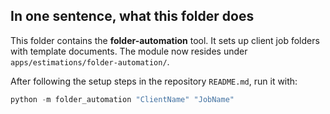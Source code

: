 ## In one sentence, what this folder does
This folder contains the **folder-automation** tool. It sets up client job folders with template documents.
The module now resides under `apps/estimations/folder-automation/`.

After following the setup steps in the repository `README.md`, run it with:
```powershell
python -m folder_automation "ClientName" "JobName"
```
